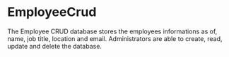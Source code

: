 # EmployeeCrud

The Employee CRUD database stores the employees informations as of, name, job title, location and email. Administrators are able to create, read, update and delete the database.
